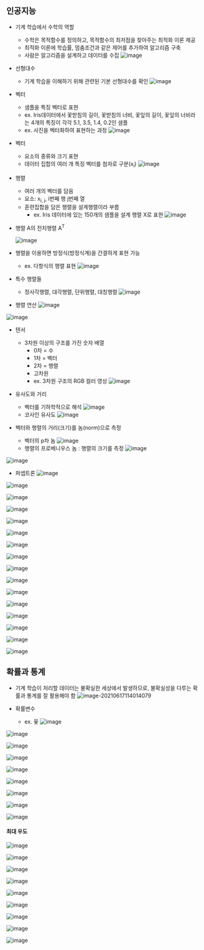 ## 인공지능

- 기계 학습에서 수학의 역할
  - 수학은 목적함수를 정의하고, 목적함수의 최저점을 찾아주는 최적화 이론 제공
  - 최적화 이론에 학습률, 멈춤조건과 같은 제어를 추가하여 알고리즘 구축
  - 사람은 알고리즘을 설계하고 데이터를 수집
    ![image](https://user-images.githubusercontent.com/60081212/122317235-27fe9700-cf58-11eb-8ba1-7d1c24053f0c.png)

- 선형대수
  - 기계 학습을 이해하기 위해 관련된 기본 선형대수를 확인
    ![image](https://user-images.githubusercontent.com/60081212/122317395-6e53f600-cf58-11eb-9471-93c56789456c.png)

- 벡터
  - 샘플을 특징 벡터로 표현
  - ex. Iris데이터에서 꽃받침의 길이, 꽃받침의 너비, 꽃잎의 길이, 꽃잎의 너비라는 4개의 특징이 
    각각 5.1, 3.5, 1.4, 0.2인 샘플
  - ex. 사진을 벡터화하여 표현하는 과정
    ![image](https://user-images.githubusercontent.com/60081212/122317586-c25eda80-cf58-11eb-8fad-296a48409b96.png)
- 벡터
  - 요소의 종류와 크기 표현
  - 데이터 집합의 여러 개 특징 벡터를 첨자로 구분(x<sub>i</sub>)
    ![image](https://user-images.githubusercontent.com/60081212/122317708-f0441f00-cf58-11eb-82ae-ef485b108f3a.png)
- 행렬
  - 여러 개의 벡터를 담음
  - 요소: x<sub>i, j</sub>, i번째 행 j번째 열
  - 훈련집합을 담은 행렬을 설계행렬이라 부름
    - ex. Iris 데이터에 있는 150개의 샘플을 설계 행렬 X로 표현
      ![image](https://user-images.githubusercontent.com/60081212/122317875-2aadbc00-cf59-11eb-830e-bc0c1ce5c859.png)

- 행렬 A의 전치행렬 A<sup>T</sup>

  ![image](https://user-images.githubusercontent.com/60081212/122317941-45803080-cf59-11eb-9e0b-1e3f0817699d.png)

- 행렬을 이용하면 방정식(방정식계)을 간결하게 표현 가능
  - ex. 다항식의 행렬 표현
    ![image](https://user-images.githubusercontent.com/60081212/122318101-88da9f00-cf59-11eb-9c47-9ed98cdfbd81.png)
- 특수 행렬들
  - 정사각행렬, 대각행렬, 단위행렬, 대칭행렬
    ![image](https://user-images.githubusercontent.com/60081212/122318154-96902480-cf59-11eb-9664-027554463a57.png)

- 행렬 연산
  ![image](https://user-images.githubusercontent.com/60081212/122318303-cc350d80-cf59-11eb-924d-1624026616d6.png)

![image](https://user-images.githubusercontent.com/60081212/122318575-35b51c00-cf5a-11eb-95fa-6a90bdf3f326.png)

- 텐서
  - 3차원 이상의 구조를 가진 숫자 배열
    - 0차 = 수
    - 1차 = 벡터
    - 2차 = 행렬
    - 고차원
    - ex. 3차원 구조의 RGB 컬러 영상
      ![image](https://user-images.githubusercontent.com/60081212/122318717-7f9e0200-cf5a-11eb-98ad-259843ae97f2.png)

- 유사도와 거리
  - 벡터를 기하학적으로 해석
    ![image](https://user-images.githubusercontent.com/60081212/122318827-aceab000-cf5a-11eb-96ce-756593301ead.png)
  - 코사인 유사도
    ![image](https://user-images.githubusercontent.com/60081212/122318864-bbd16280-cf5a-11eb-96df-2052993750b8.png)
- 벡터와 행렬의 거리(크기)를 놈(norm)으로 측정
  - 벡터의 p차 놈
    ![image](https://user-images.githubusercontent.com/60081212/122318970-e4595c80-cf5a-11eb-9ca1-5576627eef82.png)
  - 행렬의 프로베니우스 놈 : 행렬의 크기를 측정
    ![image](https://user-images.githubusercontent.com/60081212/122319026-fa671d00-cf5a-11eb-8a74-252b98f578c0.png)



![image](https://user-images.githubusercontent.com/60081212/122319137-28e4f800-cf5b-11eb-9e8a-ee0a7d1090b3.png)

- 퍼셉트론
  ![image](https://user-images.githubusercontent.com/60081212/122319797-16b78980-cf5c-11eb-8922-ec6bdcdd8648.png)

![image](https://user-images.githubusercontent.com/60081212/122320742-b6294c00-cf5d-11eb-8f99-493767204543.png)

![image](https://user-images.githubusercontent.com/60081212/122320808-ce996680-cf5d-11eb-9755-cb8a46374174.png)

![image](https://user-images.githubusercontent.com/60081212/122320998-1fa95a80-cf5e-11eb-8033-ad165fb6c794.png)

![image](https://user-images.githubusercontent.com/60081212/122321262-8cbcf000-cf5e-11eb-9523-b40ea6d93450.png)

![image](https://user-images.githubusercontent.com/60081212/122321323-a3634700-cf5e-11eb-8cc0-9c3c748e795e.png)

![image](https://user-images.githubusercontent.com/60081212/122321396-c3930600-cf5e-11eb-9f0d-d08aca52bd9d.png)

![image](https://user-images.githubusercontent.com/60081212/122321501-ec1b0000-cf5e-11eb-9934-d88a2b900504.png)

![image](https://user-images.githubusercontent.com/60081212/122321550-fc32df80-cf5e-11eb-8350-af7db84e81e3.png)

![image](https://user-images.githubusercontent.com/60081212/122321626-1f5d8f00-cf5f-11eb-82b7-d007e6e46134.png)

![image](https://user-images.githubusercontent.com/60081212/122321729-4916b600-cf5f-11eb-920b-99d8564eefc1.png)

![image](https://user-images.githubusercontent.com/60081212/122321811-719eb000-cf5f-11eb-9726-9b2c2556ced5.png)

![image](https://user-images.githubusercontent.com/60081212/122322053-c9d5b200-cf5f-11eb-8a39-7f9ca7a9c3e0.png)

![image](https://user-images.githubusercontent.com/60081212/122322225-1c16d300-cf60-11eb-8597-cf940f2bb3cf.png)

![image](https://user-images.githubusercontent.com/60081212/122322300-38b30b00-cf60-11eb-8706-be078fd44143.png)

![image](https://user-images.githubusercontent.com/60081212/122322325-42d50980-cf60-11eb-83b7-bb14025cf284.png)



## 확률과 통계

- 기계 학습이 처리할 데이터는 불확실한 세상에서 발생하므로, 불확실성을 다루는 확률과 통계를 잘 활용해야 함
  ![image-20210617114014079](https://user-images.githubusercontent.com/60081212/122322937-40bf7a80-cf61-11eb-8e27-bf5e6dc197c3.png)

- 확률변수
  - ex. 윷
    ![image](https://user-images.githubusercontent.com/60081212/122322913-369d7c00-cf61-11eb-8eb0-4bde1b024bdd.png)

![image](https://user-images.githubusercontent.com/60081212/122322999-5765d180-cf61-11eb-8180-253ca6c671d6.png)

![image](https://user-images.githubusercontent.com/60081212/122323175-a6136b80-cf61-11eb-8211-688ea0983ff5.png)

![image](https://user-images.githubusercontent.com/60081212/122323248-c17e7680-cf61-11eb-8faf-b98caeac0371.png)

![image](https://user-images.githubusercontent.com/60081212/122323457-115d3d80-cf62-11eb-8dc9-2b45266f4950.png)

![image](https://user-images.githubusercontent.com/60081212/122324143-41591080-cf63-11eb-8cb5-a8373533e1e4.png)

![image](https://user-images.githubusercontent.com/60081212/122324272-7b2a1700-cf63-11eb-8aec-547a47114e3c.png)

![image](https://user-images.githubusercontent.com/60081212/122324598-073c3e80-cf64-11eb-86be-4f0404d6df6f.png)

![image](https://user-images.githubusercontent.com/60081212/122324666-24710d00-cf64-11eb-9e00-4a7bf12591db.png)

#### 최대 우도

![image](https://user-images.githubusercontent.com/60081212/122324836-70bc4d00-cf64-11eb-9edd-e05dbe0f34f7.png)

![image](https://user-images.githubusercontent.com/60081212/122324986-bbd66000-cf64-11eb-853b-29541e726699.png)

![image](https://user-images.githubusercontent.com/60081212/122325181-12dc3500-cf65-11eb-9a56-284d0b3042dd.png)

![image](https://user-images.githubusercontent.com/60081212/122325317-4cad3b80-cf65-11eb-909a-856717c53a7e.png)

![image](https://user-images.githubusercontent.com/60081212/122325356-5fc00b80-cf65-11eb-9895-6fa97cd2e5b5.png)

![image](https://user-images.githubusercontent.com/60081212/122325398-79f9e980-cf65-11eb-8f87-a1881c8ec901.png)

![image](https://user-images.githubusercontent.com/60081212/122325447-9138d700-cf65-11eb-9d7f-4e05d6dc9665.png)

![image](https://user-images.githubusercontent.com/60081212/122325495-ad3c7880-cf65-11eb-98c9-b3ee51eb51d2.png)

![image](https://user-images.githubusercontent.com/60081212/122325556-c8a78380-cf65-11eb-88cb-8a9c86f961d8.png)

